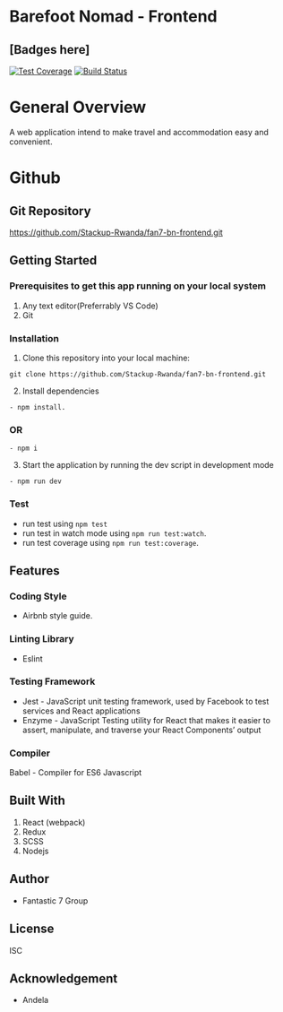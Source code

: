 # Barefoot Nomad - Frontend
## [Badges here]
[![Test Coverage](https://api.codeclimate.com/v1/badges/15f4d3f84d859a33c759/test_coverage)](https://codeclimate.com/github/Stackup-Rwanda/fan7-bn-frontend/test_coverage)
[![Build Status](https://travis-ci.org/Stackup-Rwanda/fan7-bn-frontend.svg?branch=develop)](https://travis-ci.org/Stackup-Rwanda/fan7-bn-frontend)

# General Overview
A web application intend to make travel and accommodation easy and convenient.

# Github 

## Git Repository

https://github.com/Stackup-Rwanda/fan7-bn-frontend.git

<!-- ## Server side hosted on Heroku

https://barefoot-nomad-staging.herokuapp.com/ -->

## Getting Started

### Prerequisites to get this app running on your local system

1. Any text editor(Preferrably VS Code)
2. Git

### Installation
1. Clone this repository into your local machine:

```
git clone https://github.com/Stackup-Rwanda/fan7-bn-frontend.git
```
2. Install dependencies 
```
- npm install.
```
### OR
```
- npm i
```
3. Start the application by running the dev script in development mode

```
- npm run dev
``` 
### Test
 
- run test using ```npm test```
- run test in watch mode using ```npm run test:watch```.
- run test coverage using ```npm run test:coverage```.
 

## Features


### Coding Style

- Airbnb style guide.

### Linting Library
- Eslint 

### Testing Framework
- Jest     - JavaScript unit testing framework, used by Facebook to test services and React applications
- Enzyme      - JavaScript Testing utility for React that makes it easier to assert, manipulate, and traverse your React Components’ output

### Compiler
Babel - Compiler for ES6 Javascript
 
## Built With


1. React (webpack)
2. Redux
3. SCSS
4. Nodejs

## Author

- Fantastic 7 Group

## License
ISC

## Acknowledgement

- Andela

